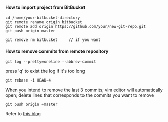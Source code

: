 #### How to import project from BitBucket

```
cd /home/your-bitbucket-directory
git remote rename origin bitbucket
git remote add origin https://github.com/your/new-git-repo.git
git push origin master

git remove rm bitbucket     // if you want
```


#### How to remove commits from remote repository

```
git log --pretty=oneline --abbrev-commit
```
press 'q' to exist the log if it's too long

```
git rebase -i HEAD~4
```
When you intend to remove the last 3 commits; vim editor will automatically open; delete lines that corresponds to the commits you want to remove
```
git push origin +master
```

Refer to [this blog](https://ncona.com/2011/07/how-to-delete-a-commit-in-git-local-and-remote/)
